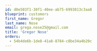 ```yaml
---
id: d0e503f1-30f1-40ee-ab75-6993813c3aa8
blueprint: customers
first_name: Gregor
last_name: Nose
email: grega.nose25@gmail.com
title: 'Gregor Nose'
orders:
  - 54b4de6b-1de8-41a8-8784-c8be34a4b20c
---
```

